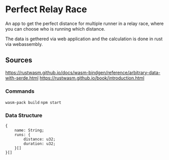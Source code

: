 # Perfect Relay Race

An app to get the perfect distance for multiple runner in a relay race, where you can choose who is running which distance.

The data is gethered via web application and the calculation is done in rust via webassembly.

## Sources
https://rustwasm.github.io/docs/wasm-bindgen/reference/arbitrary-data-with-serde.html
https://rustwasm.github.io/book/introduction.html

### Commands
`wasm-pack build`
`npm start`

### Data Structure
```
{
    name: String;
    runs: {
        distance: u32;
        duration: u32;
    }[]
}[]
```
